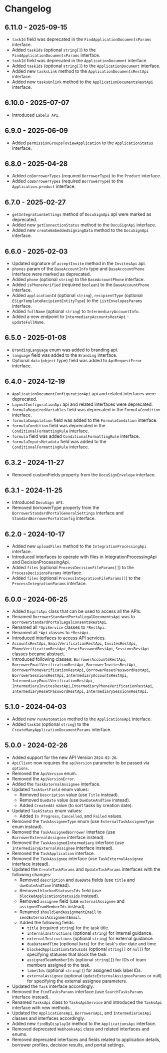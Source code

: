 # Changelog

## 6.11.0 - 2025-09-15
* `taskId` field was deprecated in the `FindApplicationDocumentsParams` interface.
* Added `taskIds` (optional `string[]`) to the `FindApplicationDocumentsParams` interface.
* `taskId` field was deprecated in the `ApplicationDocument` interface.
* Added `taskIds` (optional `string[]`) to the `ApplicationDocument` interface.
* Added new `tasksLink` method to the `ApplicationDocumentsRestApi` interface.
* Added new `tasksUnlink` method to the `ApplicationDocumentsRestApi` interface.

## 6.10.0 - 2025-07-07
* Introduced `Labels API`.

## 6.9.0 - 2025-06-09
* Added `permissionGroupsToViewApplication` to the `ApplicationStatus` interface.

## 6.8.0 - 2025-04-28
* Added `coBorrowerTypes` (required `BorrowerType`) to the `Product` interface.
* Added `coBorrowerTypes` (required `BorrowerType`) to the `Application.product` interface.

## 6.7.0 - 2025-02-27
* `getIntegrationSettings` method of `DocuSignApi` api were marked as deprecated.
* Added new `getConnectionStatus` method to the `DocuSignApi` interface.
* Added new `createEmbeddedSigningData` method to the `DocuSignApi` interface.

## 6.6.0 - 2025-02-03
* Updated signature of `acceptInvite` method in the `InvitesApi` api.
* `phones` param of the `BaseAccountInfo` type and `BaseAccountPhone` interface were marked as deprecated.
* Added `phone` (optional `string`) to the `BaseAccountPhone` interface.
* Added `isPhoneVerified` (required `boolean`) to the `BaseAccountPhone` interface.
* Added `applicationId` (optional `string`), `recipientType` (optional `ESignTemplateRecipientEntityType`) to the `ListEnvelopesParams` interface.
* Added `fullName` (optional `string`) to `IntermediaryAccountInfo`.
* Added a new endpoint to `IntermediaryAccountsRestApi` - `updateFullName`.

## 6.5.0 - 2025-01-08
* `BrandingLanguage` enum was added to branding api.
* `language` field was added to the `Branding` interface.
* Optional `data` (`object` type) field was added to `ApiRequestError` interface.

## 6.4.0 - 2024-12-19
* `ApplicationDocumentConfigurationApi` api and related interfaces were deprecated.
* `LayoutConfigurationApi` api and related interfaces were deprecated.
* `formulaRequiredVariables` field was deprecated in the `FormulaCondition` interface.
* `formulaCompilation` field was added to the `FormulaCondition` interface.
* `formulaCondition` field was deprecated in the `ConditionalFormattingRule` interface.
* `formula` field was added `ConditionalFormattingRule` interface.
* `formulaInputsMetadata` field was added to the `ConditionalFormattingRule` interface.

## 6.3.2 - 2024-11-27
* Removed customFields property from the `DocuSignEnvelope` interface.

## 6.3.1 - 2024-11-25
* Introduced `DocuSign API`.
* Removed borrowerType property from the `BorrowerStandardPortalGeneralSettings` interface and `StandardBorrowerPortalConfig` interface.

## 6.2.0 - 2024-10-17
* Added new `uploadFiles` method to the `IntegrationProcessingApi` interface.
* Introduced interfaces to operate with files in IntegrationProcessingApi and DecisionProcessingApi.
* Added `files` (optional `ProcessDecisionFileParams[]`) to the `ProcessDecisionsParams` interface.
* Added `files` (optional `ProcessIntegrationFileParams[]`) to the `ProcessIntegrationParams` interface.

## 6.0.0 - 2024-06-25
* Added `DigifiApi` class that can be used to access all the APIs.
* Renamed `BorrowerStandardPortalLegalDocumentsApi` was to `BorrowerStandardPortalLegalConsentsRestApi`.
* Renamed all `*ApiService` classes to `*RestApi`.
* Renamed all `*Api` classes to `*RestApi`.
* Introduced interfaces to access API services.
* `AccountsRestApi`, `EmailVerificationRestApi`, `InvitesRestApi`, `PhoneVerificationRestApi`,
  `ResetPasswordRestApi`, `SessionsRestApi` classes became abstract.
* Introduced following classes: `BorrowerAccountsRestApi`, `BorrowerEmailVerificationRestApi`,
  `BorrowerInvitesRestApi`, `BorrowerPhoneVerificationRestApi`, `BorrowerResetPasswordRestApi`,
  `BorrowerSessionsRestApi`, `IntermediaryAccountsRestApi`, `IntermediaryEmailVerificationRestApi`,
  `IntermediaryInvitesRestApi`,`IntermediaryPhoneVerificationRestApi`, `IntermediaryResetPasswordRestApi`,
  `IntermediarySessionsRestApi`.

## 5.1.0 - 2024-04-03
* Added new `runAutomation` method to the `ApplicationsApi` interface.
* Added `taskId` (optional `string`) to the `CreateManyApplicationDocumentParams` interface.

## 5.0.0 - 2024-02-26
* Added support for the new API Version `2024-02-26`.
* `ApiClient` now requires the `apiVersion` parameter to be passed via `options`.
* Removed the `ApiVersion` enum.
* Removed the `ApiVersionError`.
* Added the `TaskExternalAssignee` interface.
* Updated `TaskSortField` enum values:
  * Removed `Description` value (use `Title` instead).
  * Removed `DueDate` value (use `DueDateAndTime` instead).
  * Added `CreatedAt` value (to sort tasks by creation date).
* Updated `TaskStatus` enum values:
  * Added `In Progress`, `Cancelled`, and `Failed` values.
* Removed the `TaskAssigneeType` enum (use `ExternalTaskAssigneeType` enum instead).
* Removed the `TaskAssignedBorrower` interface (use `BorrowerExternalAssignee` interface instead).
* Removed the `TaskAssignedIntermediary` interface (use `IntermediaryExternalAssignee` interface instead).
* Removed the `TaskApplication` interface.
* Removed the `TaskAssignee` interface (use `TaskExternalAssignee` interface instead).
* Updated the `CreateTaskParams` and `UpdateTaskParams` interfaces with the following changes:
  * Removed `description` and `dueDate` fields (use `title` and `dueDateAndTime` instead).
  * Removed `blockedStatusesIds` field (use `blockedApplicationStatusIds` instead).
  * Removed `assignee` field (use `externalAssignee` and `assignedTeamMemberIds` instead).
  * Renamed `shouldSendAssignmentEmail` to `sendExternalAssignmentEmail`.
  * Added the following fields:
    * `title` (required `string`) for the task title.
    * `internalInstructions` (optional `string`) for internal guidance.
    * `externalInstructions` (optional `string`) for external guidance.
    * `dueDateAndTime` (optional `Date`) for the task's due date and time.
    * `blockedApplicationStatusIds` (optional `string[]` or `null`) for specifying statuses that block the task.
    * `assignedTeamMemberIds` (optional `string[]`) for IDs of team members assigned to the task.
    * `labelIds` (optional `string[]`) for assigned task label IDs.
    * `externalAssignee` (optional `UpdateExternalAssigneeParams` or null) for specifying the external assignee parameters.
* Updated the `Task` interface accordingly.
* Removed the `FindTasksParams` interface (use `SearchTasksParams` interface instead).
* Renamed `TasksApi` class to `TasksApiService` and introduced the `TasksApi` interface with new methods.
* Updated the `ApplicationsApi`, `BorrowersApi`, and `IntermediariesApi` classes and interfaces accordingly.
* Added new `findByDisplayId` method to the `ApplicationsApi` interface.
* Removed deprecated `WebhooksApi` class and related interfaces and enums.
* Removed deprecated interfaces and fields related to application details, borrower profiles, decision results, and portal settings.
